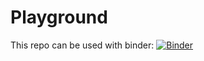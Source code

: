 # Playground

This repo can be used with binder: [![Binder](https://mybinder.org/badge_logo.svg)](https://mybinder.org/v2/gh/smalldatascience/Playground/HEAD)
